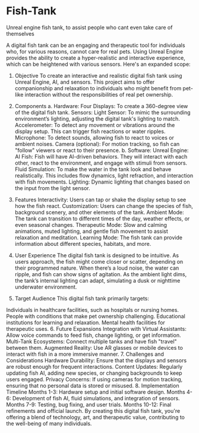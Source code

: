 # Fish-Tank
Unreal engine fish tank, to assist people who cant even take care of themselves


A digital fish tank can be an engaging and therapeutic tool for individuals who, for various reasons, cannot care for real pets. Using Unreal Engine provides the ability to create a hyper-realistic and interactive experience, which can be heightened with various sensors. Here's an expanded scope:

1. Objective
To create an interactive and realistic digital fish tank using Unreal Engine, AI, and sensors. This project aims to offer companionship and relaxation to individuals who might benefit from pet-like interaction without the responsibilities of real pet ownership.

2. Components
a. Hardware:
Four Displays: To create a 360-degree view of the digital fish tank.
Sensors:
Light Sensor: To mimic the surrounding environment’s lighting, adjusting the digital tank's lighting to match.
Accelerometer: To detect any movement or vibrations around the display setup. This can trigger fish reactions or water ripples.
Microphone: To detect sounds, allowing fish to react to voices or ambient noises.
Camera (optional): For motion tracking, so fish can "follow" viewers or react to their presence.
b. Software:
Unreal Engine:
AI Fish: Fish will have AI-driven behaviors. They will interact with each other, react to the environment, and engage with stimuli from sensors.
Fluid Simulation: To make the water in the tank look and behave realistically. This includes flow dynamics, light refraction, and interaction with fish movements.
Lighting: Dynamic lighting that changes based on the input from the light sensor.
3. Features
Interactivity: Users can tap or shake the display setup to see how the fish react.
Customization: Users can change the species of fish, background scenery, and other elements of the tank.
Ambient Mode: The tank can transition to different times of the day, weather effects, or even seasonal changes.
Therapeutic Mode: Slow and calming animations, muted lighting, and gentle fish movement to assist relaxation and meditation.
Learning Mode: The fish tank can provide information about different species, habitats, and more.
4. User Experience
The digital fish tank is designed to be intuitive. As users approach, the fish might come closer or scatter, depending on their programmed nature. When there’s a loud noise, the water can ripple, and fish can show signs of agitation. As the ambient light dims, the tank’s internal lighting can adapt, simulating a dusk or nighttime underwater environment.

5. Target Audience
This digital fish tank primarily targets:

Individuals in healthcare facilities, such as hospitals or nursing homes.
People with conditions that make pet ownership challenging.
Educational institutions for learning and relaxation.
Mental health facilities for therapeutic uses.
6. Future Expansions
Integration with Virtual Assistants: Allow voice commands to feed fish, change lighting, or get information.
Multi-Tank Ecosystems: Connect multiple tanks and have fish "travel" between them.
Augmented Reality: Use AR glasses or mobile devices to interact with fish in a more immersive manner.
7. Challenges and Considerations
Hardware Durability: Ensure that the displays and sensors are robust enough for frequent interactions.
Content Updates: Regularly updating fish AI, adding new species, or changing backgrounds to keep users engaged.
Privacy Concerns: If using cameras for motion tracking, ensuring that no personal data is stored or misused.
8. Implementation Timeline
Months 1-3: Hardware setup and initial software design.
Months 4-6: Development of fish AI, fluid simulations, and integration of sensors.
Months 7-9: Testing, bug fixing, and user trials.
Months 10-12: Final refinements and official launch.
By creating this digital fish tank, you're offering a blend of technology, art, and therapeutic value, contributing to the well-being of many individuals.
